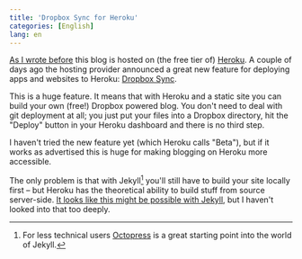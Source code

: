 ```yaml
---
title: 'Dropbox Sync for Heroku'
categories: [English]
lang: en
---
```


[As I wrote before](http://moehrenzahn.de/Bloghosting-with-Heroku/) this blog is hosted on (the free tier of) [Heroku](https://heroku.com/). A couple of days ago the hosting provider announced a great new feature for deploying apps and websites to Heroku: [Dropbox Sync](https://blog.heroku.com/archives/2014/11/19/announcing_beta_dropbox_sync).

This is a huge feature. It means that with Heroku and a static site you can build your own (free!) Dropbox powered blog. You don't need to deal with git deployment at all; you just put your files into a Dropbox directory, hit the "Deploy" button in your Heroku dashboard and there is no third step.

I haven't tried the new feature yet (which Heroku calls "Beta"), but if it works as advertised this is huge for making blogging on Heroku more accessible.

The only problem is that with Jekyll[^octopress] you'll still have to build your site locally first – but Heroku has the theoretical ability to build stuff from source server-side. [It looks like this might be possible with Jekyll](https://coderwall.com/p/st0hcq/automatically-build-and-deploy-jekyll-sites-to-heroku-from-github), but I haven't looked into that too deeply.

[^octopress]: For less technical users [Octopress](http://octopress.org/) is a great starting point into the world of Jekyll.